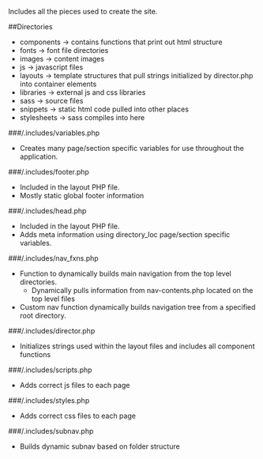 Includes all the pieces used to create the site.

##Directories
- components -> contains functions that print out html structure
- fonts -> font file directories
- images -> content images
- js -> javascript files
- layouts -> template structures that pull strings initialized by director.php into container elements
- libraries -> external js and css libraries
- sass -> source files
- snippets -> static html code pulled into other places
- stylesheets -> sass compiles into here

###/.includes/variables.php 
- Creates many page/section specific variables for use throughout the application.

###/.includes/footer.php
- Included in the layout PHP file.
- Mostly static global footer information

###/.includes/head.php
- Included in the layout PHP file.
- Adds meta information using directory_loc page/section specific variables.

###/.includes/nav_fxns.php
- Function to dynamically builds main navigation from the top level directories.
	- Dynamically pulls information from nav-contents.php located on the top level files
- Custom nav function dynamically builds navigation tree from a specified root directory.

###/.includes/director.php
- Initializes strings used within the layout files and includes all component functions 

###/.includes/scripts.php
- Adds correct js files to each page

###/.includes/styles.php
- Adds correct css files to each page

###/.includes/subnav.php
- Builds dynamic subnav based on folder structure